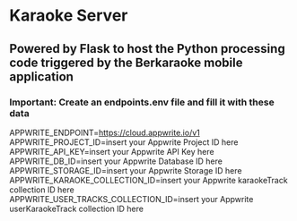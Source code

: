 # Karaoke Server
## Powered by Flask to host the Python processing code triggered by the Berkaraoke mobile application
### Important: Create an endpoints.env file and fill it with these data
APPWRITE_ENDPOINT=https://cloud.appwrite.io/v1<br/>
APPWRITE_PROJECT_ID=insert your Appwrite Project ID here<br/>
APPWRITE_API_KEY=insert your Appwrite API Key here<br/>
APPWRITE_DB_ID=insert your Appwrite Database ID here<br/>
APPWRITE_STORAGE_ID=insert your Appwrite Storage ID here<br/>
APPWRITE_KARAOKE_COLLECTION_ID=insert your Appwrite karaokeTrack collection ID here<br/>
APPWRITE_USER_TRACKS_COLLECTION_ID=insert your Appwrite userKaraokeTrack collection ID here
